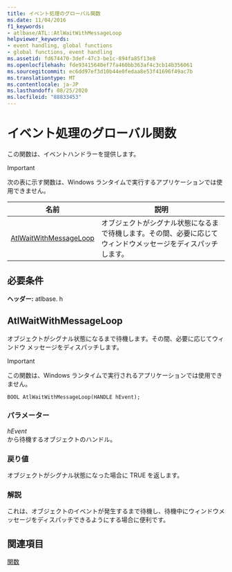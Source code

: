 ```yaml
---
title: イベント処理のグローバル関数
ms.date: 11/04/2016
f1_keywords:
- atlbase/ATL::AtlWaitWithMessageLoop
helpviewer_keywords:
- event handling, global functions
- global functions, event handling
ms.assetid: fd674470-3def-47c3-be1c-894fa85f13e8
ms.openlocfilehash: fde93415640ef7fa460bb363af4c3cb14b356061
ms.sourcegitcommit: ec6dd97ef3d10b44e0fedaa8e53f41696f49ac7b
ms.translationtype: MT
ms.contentlocale: ja-JP
ms.lasthandoff: 08/25/2020
ms.locfileid: "88833453"
---
```

# <a name="event-handling-global-functions"></a>イベント処理のグローバル関数

この関数は、イベントハンドラーを提供します。

> [!IMPORTANT]
> 次の表に示す関数は、Windows ランタイムで実行するアプリケーションでは使用できません。

|名前|説明|
|-|-|
|[AtlWaitWithMessageLoop](#atlwaitwithmessageloop)|オブジェクトがシグナル状態になるまで待機します。その間、必要に応じてウィンドウメッセージをディスパッチします。|

## <a name="requirements"></a>必要条件

**ヘッダー:** atlbase. h

## <a name="atlwaitwithmessageloop"></a><a name="atlwaitwithmessageloop"></a> AtlWaitWithMessageLoop

オブジェクトがシグナル状態になるまで待機します。その間、必要に応じてウィンドウ メッセージをディスパッチします。

> [!IMPORTANT]
> この関数は、Windows ランタイムで実行されるアプリケーションでは使用できません。

```
BOOL AtlWaitWithMessageLoop(HANDLE hEvent);
```

### <a name="parameters"></a>パラメーター

*hEvent*<br/>
から待機するオブジェクトのハンドル。

### <a name="return-value"></a>戻り値

オブジェクトがシグナル状態になった場合に TRUE を返します。

### <a name="remarks"></a>解説

これは、オブジェクトのイベントが発生するまで待機し、待機中にウィンドウメッセージをディスパッチできるようにする場合に便利です。

## <a name="see-also"></a>関連項目

[関数](../../atl/reference/atl-functions.md)
